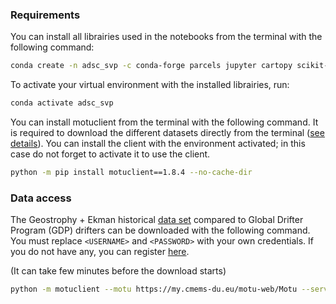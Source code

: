 ### Requirements

You can install all librairies used in the notebooks from the terminal with the following command:

```bash
conda create -n adsc_svp -c conda-forge parcels jupyter cartopy scikit-learn seaborn
```

To activate your virtual environment with the installed librairies, run:

```bash
conda activate adsc_svp
```

You can install motuclient from the terminal with the following command. It is required to download the different datasets directly from the terminal ([see details](https://help.marine.copernicus.eu/en/articles/4796533-what-are-the-motu-apis)). You can install the client with the environment activated; in this case do not forget to activate it to use the client.

```bash
python -m pip install motuclient==1.8.4 --no-cache-dir
```

### Data access

The Geostrophy + Ekman historical [data set](https://doi.org/10.48670/moi-00050) compared to Global Drifter Program (GDP) drifters can be downloaded with the following command. You must replace ```<USERNAME>``` and ```<PASSWORD>``` with your own credentials. If you do not have any, you can register [here](https://data.marine.copernicus.eu/register).

(It can take few minutes before the download starts)

```bash
python -m motuclient --motu https://my.cmems-du.eu/motu-web/Motu --service-id MULTIOBS_GLO_PHY_REP_015_004-TDS --product-id dataset-uv-rep-hourly --longitude-min -49 --longitude-max -41 --latitude-min 59 --latitude-max 62 --date-min "1993-01-01 00:00:00" --date-max "2021-12-31 21:00:00" --depth-min 15 --depth-max 15 --variable uo --variable vo --out-dir ./data/ --out-name geo_ekman_gdp --user <USERNAME> --pwd <PASSWORD>
```
